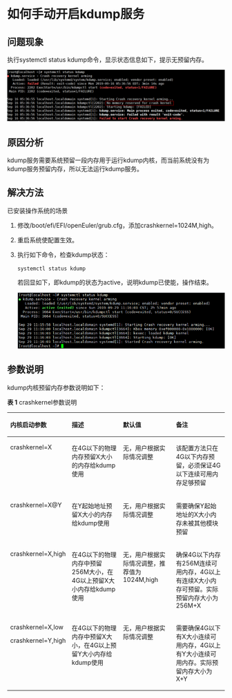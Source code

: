 # 如何手动开启kdump服务<a name="ZH-CN_TOPIC_0229291218"></a>

## 问题现象<a name="section0712504256"></a>

执行systemctl status kdump命令，显示状态信息如下，提示无预留内存。

![](figures/zh-cn_image_0229291280.png)

## 原因分析<a name="section118871366253"></a>

kdump服务需要系统预留一段内存用于运行kdump内核，而当前系统没有为kdump服务预留内存，所以无法运行kdump服务。

## 解决方法<a name="section5400186182614"></a>

已安装操作系统的场景

1.  修改/boot/efi/EFI/openEuler/grub.cfg，添加crashkernel=1024M,high。
2.  重启系统使配置生效。
3.  执行如下命令，检查kdump状态：

    ```
    systemctl status kdump
    ```

    若回显如下，即kdump的状态为active，说明kdump已使能，操作结束。

    ![](figures/zh-cn_image_0229291272.png)


## 参数说明<a name="section13001529145412"></a>

kdump内核预留内存参数说明如下：

**表 1**  crashkernel参数说明

<a name="table467312804815"></a>
<table><thead align="left"><tr id="row967318810483"><th class="cellrowborder" valign="top" width="25%" id="mcps1.2.5.1.1"><p id="p188941929182618"><a name="p188941929182618"></a><a name="p188941929182618"></a>内核启动参数</p>
</th>
<th class="cellrowborder" valign="top" width="25%" id="mcps1.2.5.1.2"><p id="p389410298262"><a name="p389410298262"></a><a name="p389410298262"></a>描述</p>
</th>
<th class="cellrowborder" valign="top" width="25%" id="mcps1.2.5.1.3"><p id="p158944290262"><a name="p158944290262"></a><a name="p158944290262"></a>默认值</p>
</th>
<th class="cellrowborder" valign="top" width="25%" id="mcps1.2.5.1.4"><p id="p18894429132612"><a name="p18894429132612"></a><a name="p18894429132612"></a>备注</p>
</th>
</tr>
</thead>
<tbody><tr id="row26739804810"><td class="cellrowborder" valign="top" width="25%" headers="mcps1.2.5.1.1 "><p id="p1089402918267"><a name="p1089402918267"></a><a name="p1089402918267"></a>crashkernel=X</p>
</td>
<td class="cellrowborder" valign="top" width="25%" headers="mcps1.2.5.1.2 "><p id="p10894142915265"><a name="p10894142915265"></a><a name="p10894142915265"></a>在4G以下的物理内存预留X大小的内存给kdump使用</p>
</td>
<td class="cellrowborder" valign="top" width="25%" headers="mcps1.2.5.1.3 "><p id="p1894229162614"><a name="p1894229162614"></a><a name="p1894229162614"></a>无，用户根据实际情况调整</p>
</td>
<td class="cellrowborder" valign="top" width="25%" headers="mcps1.2.5.1.4 "><p id="p2895429202612"><a name="p2895429202612"></a><a name="p2895429202612"></a>该配置方法只在4G以下内存预留，必须保证4G以下连续可用内存足够预留</p>
</td>
</tr>
<tr id="row16731682484"><td class="cellrowborder" valign="top" width="25%" headers="mcps1.2.5.1.1 "><p id="p589512962618"><a name="p589512962618"></a><a name="p589512962618"></a>crashkernel=X@Y</p>
</td>
<td class="cellrowborder" valign="top" width="25%" headers="mcps1.2.5.1.2 "><p id="p10895329112616"><a name="p10895329112616"></a><a name="p10895329112616"></a>在Y起始地址预留X大小的内存给kdump使用</p>
</td>
<td class="cellrowborder" valign="top" width="25%" headers="mcps1.2.5.1.3 "><p id="p1989572917263"><a name="p1989572917263"></a><a name="p1989572917263"></a>无，用户根据实际情况调整</p>
</td>
<td class="cellrowborder" valign="top" width="25%" headers="mcps1.2.5.1.4 "><p id="p6895329142617"><a name="p6895329142617"></a><a name="p6895329142617"></a>需要确保Y起始地址的X大小内存未被其他模块预留</p>
</td>
</tr>
<tr id="row6674198124814"><td class="cellrowborder" valign="top" width="25%" headers="mcps1.2.5.1.1 "><p id="p3895829132620"><a name="p3895829132620"></a><a name="p3895829132620"></a>crashkernel=X,high</p>
</td>
<td class="cellrowborder" valign="top" width="25%" headers="mcps1.2.5.1.2 "><p id="p589582910260"><a name="p589582910260"></a><a name="p589582910260"></a>在4G以下的物理内存中预留256M大小，在4G以上预留X大小内存给kdump使用</p>
</td>
<td class="cellrowborder" valign="top" width="25%" headers="mcps1.2.5.1.3 "><p id="p589516295260"><a name="p589516295260"></a><a name="p589516295260"></a>无，用户根据实际情况调整，推荐值为1024M,high</p>
</td>
<td class="cellrowborder" valign="top" width="25%" headers="mcps1.2.5.1.4 "><p id="p389520290261"><a name="p389520290261"></a><a name="p389520290261"></a>确保4G以下内存有256M连续可用内存，4G以上有连续X大小内存可预留。实际预留内存大小为256M+X</p>
</td>
</tr>
<tr id="row18674138204811"><td class="cellrowborder" valign="top" width="25%" headers="mcps1.2.5.1.1 "><p id="p189512918262"><a name="p189512918262"></a><a name="p189512918262"></a>crashkernel=X,low</p>
<p id="p2895162915268"><a name="p2895162915268"></a><a name="p2895162915268"></a>crashkernel=Y,high</p>
</td>
<td class="cellrowborder" valign="top" width="25%" headers="mcps1.2.5.1.2 "><p id="p15895102916261"><a name="p15895102916261"></a><a name="p15895102916261"></a>在4G以下的物理内存中预留X大小，在4G以上预留Y大小内存给kdump使用</p>
</td>
<td class="cellrowborder" valign="top" width="25%" headers="mcps1.2.5.1.3 "><p id="p68951429102617"><a name="p68951429102617"></a><a name="p68951429102617"></a>无，用户根据实际情况调整</p>
</td>
<td class="cellrowborder" valign="top" width="25%" headers="mcps1.2.5.1.4 "><p id="p14895132942617"><a name="p14895132942617"></a><a name="p14895132942617"></a>需要确保4G以下有X大小连续可用内存，4G以上有Y大小连续可用内存。实际预留内存大小为X+Y</p>
</td>
</tr>
</tbody>
</table>

